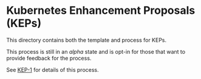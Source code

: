 # Kubernetes Enhancement Proposals (KEPs)

This directory contains both the template and process for KEPs.

This process is still in an _alpha_ state and is opt-in for those that want to provide feedback for the process.

See [KEP-1](0001-kubernetes-enhancement-proposal-process.md) for details of this process.
